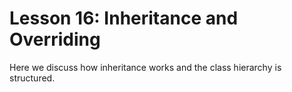 # Lesson 16: Inheritance and Overriding

Here we discuss how inheritance works and the class hierarchy is structured. 